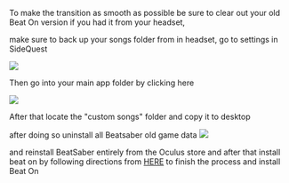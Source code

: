 To make the transition as smooth as possible be sure to clear out your old Beat On version if you had it from your headset,

make sure to back up your songs folder from in headset, go to settings in SideQuest

![](https://cdn.discordapp.com/attachments/615234075778875453/623923594820321301/Screenshot_316.png)

Then go into your main app folder by clicking here

![](https://cdn.discordapp.com/attachments/615234075778875453/623923858872991794/Screenshot_317.png)

After that locate the "custom songs" folder and copy it to desktop

after doing so uninstall all Beatsaber old game data ![](https://cdn.discordapp.com/attachments/608376262347587595/608405621741715487/Uninstall.png)

and reinstall BeatSaber entirely from the Oculus store and after that install beat on by following directions from [HERE](https://github.com/the-expanse/SideQuest/wiki/Beat-On,-What-is-that-and-how-do-i-install-it#to-install-beat-on-for-the-first-time) to finish the process and install Beat On